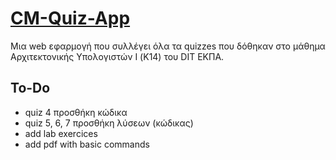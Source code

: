 # [CM-Quiz-App](https://cm-quiz-app.netlify.app/)
Μια web εφαρμογή που συλλέγει όλα τα quizzes που δόθηκαν στο μάθημα Αρχιτεκτονικής Υπολογιστών I (Κ14) του DIT ΕΚΠΑ.

## To-Do
- quiz 4 προσθήκη κώδικα
- quiz 5, 6, 7 προσθήκη λύσεων (κώδικας)
- add lab exercices
- add pdf with basic commands